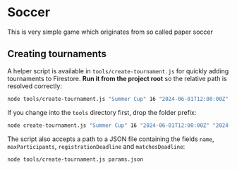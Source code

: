 # Soccer

This is very simple game which originates from so called paper soccer
## Creating tournaments

A helper script is available in `tools/create-tournament.js` for quickly adding
tournaments to Firestore. **Run it from the project root** so the relative path
is resolved correctly:

```bash
node tools/create-tournament.js "Summer Cup" 16 "2024-06-01T12:00:00Z" "2024-07-01T12:00:00Z"
```

If you change into the `tools` directory first, drop the folder prefix:

```bash
node create-tournament.js "Summer Cup" 16 "2024-06-01T12:00:00Z" "2024-07-01T12:00:00Z"
```

The script also accepts a path to a JSON file containing the fields `name`, `maxParticipants`, `registrationDeadline` and `matchesDeadline`:

```
node tools/create-tournament.js params.json
```
